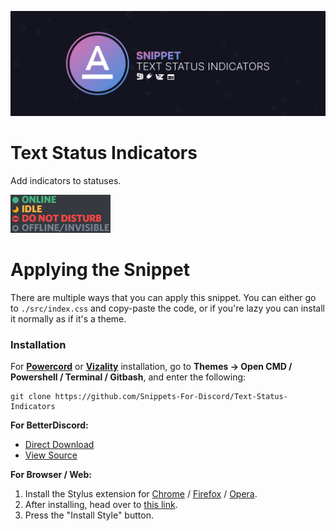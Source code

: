 ![Banner](./assets/banner.png)

# Text Status Indicators
Add indicators to statuses.

![Preview](./assets/screenshot.png)

# Applying the Snippet
There are multiple ways that you can apply this snippet. You can either go to `./src/index.css` and copy-paste the code, or if you're lazy you can install it normally as if it's a theme.

### Installation
For **[Powercord](https://powercord.dev/)** or **[Vizality](https://vizality.com/)** installation, go to **Themes -> Open CMD / Powershell / Terminal / Gitbash**, and enter the following:
```
git clone https://github.com/Snippets-For-Discord/Text-Status-Indicators
```

**For BetterDiscord:**
- [Direct Download](https://betterdiscord.net/ghdl?id=)
- [View Source](https://raw.githack.com/Snippets-For-Discord/Text-Status-Indicators/main/src/support/TextStatusIndicators.theme.css)

**For Browser / Web:**
1. Install the Stylus extension for [Chrome](https://chrome.google.com/webstore/detail/stylus/clngdbkpkpeebahjckkjfobafhncgmne) / [Firefox](https://addons.mozilla.org/en-US/firefox/addon/styl-us/) / [Opera](https://github.com/openstyles/stylus/wiki/Opera,-Outdated-Stylus).
2. After installing, head over to [this link](https://raw.githack.com/Snippets-For-Discord/Text-Status-Indicators/main/src/support/TextStatusIndicators.user.css).
3. Press the "Install Style" button.